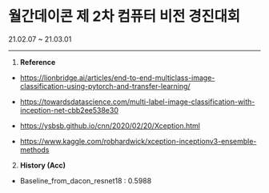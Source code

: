 # 월간데이콘 제 2차 컴퓨터 비전 경진대회 
21.02.07 ~ 21.03.01

- - -

1. **Reference**

- https://lionbridge.ai/articles/end-to-end-multiclass-image-classification-using-pytorch-and-transfer-learning/

- https://towardsdatascience.com/multi-label-image-classification-with-inception-net-cbb2ee538e30

- https://ysbsb.github.io/cnn/2020/02/20/Xception.html

- https://www.kaggle.com/robhardwick/xception-inceptionv3-ensemble-methods

  

2. **History (Acc)**

- Baseline_from_dacon_resnet18 : 0.5988
